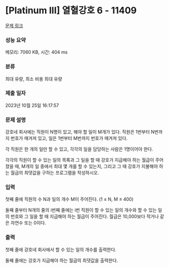 # [Platinum III] 열혈강호 6 - 11409 

[문제 링크](https://www.acmicpc.net/problem/11409) 

### 성능 요약

메모리: 7060 KB, 시간: 404 ms

### 분류

최대 유량, 최소 비용 최대 유량

### 제출 일자

2023년 10월 25일 16:17:57

### 문제 설명

<p>강호네 회사에는 직원이 N명이 있고, 해야 할 일이 M개가 있다. 직원은 1번부터 N번까지 번호가 매겨져 있고, 일은 1번부터 M번까지 번호가 매겨져 있다.</p>

<p>각 직원은 한 개의 일만 할 수 있고, 각각의 일을 담당하는 사람은 1명이어야 한다.</p>

<p>각각의 직원이 할 수 있는 일의 목록과 그 일을 할 때 강호가 지급해야 하는 월급이 주어졌을 때, M개의 일 중에서 최대 몇 개를 할 수 있는지, 그리고 그 때 강호가 지불해야 하는 월급의 최댓값을 구하는 프로그램을 작성하시오.</p>

### 입력 

 <p>첫째 줄에 직원의 수 N과 일의 개수 M이 주어진다. (1 ≤ N, M ≤ 400)</p>

<p>둘째 줄부터 N개의 줄의 i번째 줄에는 i번 직원이 할 수 있는 일의 개수와 할 수 있는 일의 번호와 그 일을 할 때 지급해야 하는 월급이 주어진다. 월급은 10,000보다 작거나 같은 자연수 또는 0이다.</p>

### 출력 

 <p>첫째 줄에 강호네 회사에서 할 수 있는 일의 개수를 출력한다.</p>

<p>둘째 줄에는 강호가 지급해야 하는 월급의 최댓값을 출력한다.</p>

